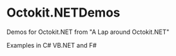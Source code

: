 # Octokit.NETDemos
Demos for Octokit.NET from "A Lap around Octokit.NET"

Examples in C# VB.NET and F#
